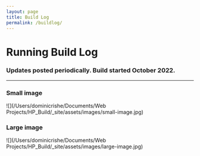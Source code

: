 ```yaml
---
layout: page
title: Build Log
permalink: /buildlog/
---
```




# [](#header-1) Running Build Log

### Updates posted periodically. Build started October 2022.

* * *

### Small image

![](/Users/dominicrishe/Documents/Web Projects/HP_Build/_site/assets/images/small-image.jpg)

### Large image

![](/Users/dominicrishe/Documents/Web Projects/HP_Build/_site/assets/images/large-image.jpg)